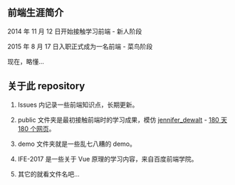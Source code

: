 ## 前端生涯简介

2014 年 11 月 12 日开始接触学习前端 - 新人阶段

2015 年 8 月 17 日入职正式成为一名前端 - 菜鸟阶段

现在，略懂...

## 关于此 repository

1. Issues 内记录一些前端知识点，长期更新。

2. public 文件夹是最初接触前端时的学习成果，模仿 [jennifer_dewalt](https://github.com/jendewalt) - [180 天 180 个网页](https://jenniferdewalt.com/)。

3. demo 文件夹就是一些乱七八糟的 demo。

4. IFE-2017 是一些关于 Vue 原理的学习内容，来自百度前端学院。

5. 其它的就看文件名吧...
